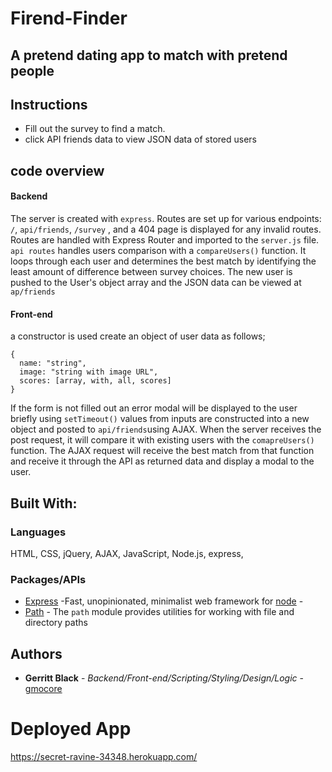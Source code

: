 # Firend-Finder

## A pretend dating app to match with pretend people

## Instructions

- Fill out the survey to find a match.
- click API friends data to view JSON data of stored users

## code overview

#### Backend

The server is created with `express`. Routes are set up for various endpoints: `/`, `api/friends`, `/survey` , and a 404 page is displayed for any invalid routes.
Routes are handled with Express Router and imported to the `server.js` file.
`api routes` handles users comparison with a `compareUsers()` function. It loops through each user and determines the best match by identifying the least amount of difference between survey choices. The new user is pushed to the User's object array and the JSON data can be viewed at `ap/friends`

#### Front-end

a constructor is used create an object of user data as follows;

```
{
  name: "string",
  image: "string with image URL",
  scores: [array, with, all, scores]
}
```

If the form is not filled out an error modal will be displayed to the user briefly using `setTimeout()`
values from inputs are constructed into a new object and posted to `api/friends`using AJAX. When the server receives the post request, it will compare it with existing users with the `comapreUsers()` function. The AJAX request will receive the best match from that function and receive it through the API as returned data and display a modal to the user.

## Built With:

### Languages

HTML, CSS, jQuery, AJAX, JavaScript, Node.js, express,

### Packages/APIs

- [Express](https://www.npmjs.com/package/express) -Fast, unopinionated, minimalist web framework for [node](http://nodejs.org/) -
- [Path](<[https://nodejs.org/docs/latest/api/path.html](https://nodejs.org/docs/latest/api/path.html)>) - The `path` module provides utilities for working with file and directory paths

## Authors

- **Gerritt Black** - _Backend/Front-end/Scripting/Styling/Design/Logic_ - [gmocore](https://github.com/gmocore)

# Deployed App

https://secret-ravine-34348.herokuapp.com/
